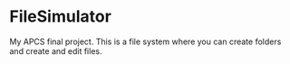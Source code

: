 # FileSimulator
My APCS final project. This is a file system where you can create folders and create and edit files.
